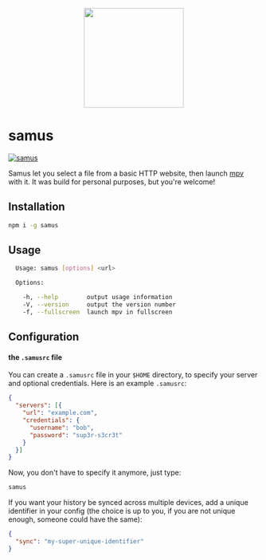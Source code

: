 <p align="center">
  <img src="http://media.sigsev.io/samus.jpg" width="200">
</p>

# samus

[![samus](https://nodei.co/npm/samus.png)](https://www.npmjs.com/package/samus)

Samus let you select a file from a basic HTTP website, then launch [mpv](https://mpv.io/) with it.
It was build for personal purposes, but you're welcome!

## Installation

```bash
npm i -g samus
```

## Usage

```bash
  Usage: samus [options] <url>

  Options:

    -h, --help        output usage information
    -V, --version     output the version number
    -f, --fullscreen  launch mpv in fullscreen
```

## Configuration

#### the `.samusrc` file

You can create a `.samusrc` file in your `$HOME` directory, to specify your
server and optional credentials. Here is an example `.samusrc`:

```json
{
  "servers": [{
    "url": "example.com",
    "credentials": {
      "username": "bob",
      "password": "sup3r-s3cr3t"
    }
  }]
}
```

Now, you don't have to specify it anymore, just type:

```bash
samus
```

If you want your history be synced across multiple devices, add a unique
identifier in your config (the choice is up to you, if you are not unique
enough, someone could have the same):

```json
{
  "sync": "my-super-unique-identifier"
}
```
